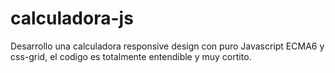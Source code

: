 # calculadora-js
Desarrollo una calculadora responsive design con puro Javascript ECMA6 y css-grid, el codigo es totalmente entendible y muy cortito.
